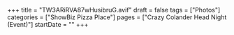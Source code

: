 +++
title = "TW3ARiRVA87wHusibruG.avif"
draft = false
tags = ["Photos"]
categories = ["ShowBiz Pizza Place"]
pages = ["Crazy Colander Head Night (Event)"]
startDate = ""
+++

